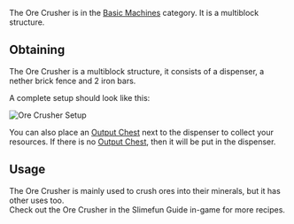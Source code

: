 The Ore Crusher is in the [Basic Machines](https://github.com/Slimefun/Slimefun4/wiki/Basic-Machines) category. It is a multiblock structure.<br>

## Obtaining

The Ore Crusher is a multiblock structure, it consists of a dispenser, a nether brick fence and 2 iron bars.<br>

A complete setup should look like this:

![Ore Crusher Setup](https://raw.githubusercontent.com/TheBusyBiscuit/Slimefun4-Wiki/master/images/multiblock-ore-crusher.png)

You can also place an [Output Chest](https://github.com/Slimefun/Slimefun4/wiki/Output-Chest) next to the dispenser to collect your resources. If there is no [Output Chest](https://github.com/Slimefun/Slimefun4/wiki/Output-Chest), then it will be put in the dispenser.

## Usage

The Ore Crusher is mainly used to crush ores into their minerals, but it has other uses too.<br>
Check out the Ore Crusher in the Slimefun Guide in-game for more recipes.
